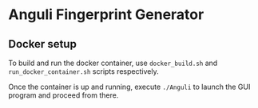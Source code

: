 # Anguli Fingerprint Generator 


## Docker setup 

To build and run the docker container, use `docker_build.sh` and `run_docker_container.sh` scripts respectively.

Once the container is up and running, execute `./Anguli` to launch the GUI program and proceed from there.

